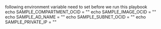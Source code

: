 following environment variable need to set before we run this playbook    
    echo SAMPLE_COMPARTMENT_OCID = ""
    echo SAMPLE_IMAGE_OCID = ""
    echo SAMPLE_AD_NAME = ""
    echo SAMPLE_SUBNET_OCID = "" 
    echo SAMPLE_PRIVATE_IP = ""
